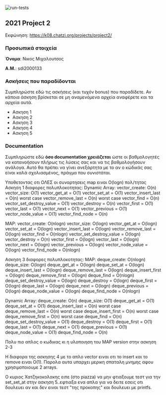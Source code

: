 ![run-tests](../../workflows/run-tests/badge.svg)

## 2021 Project 2

Εκφώνηση: https://k08.chatzi.org/projects/project2/


### Προσωπικά στοιχεία

__Όνομα__: Νικος Μιχαλουτσος

__Α.Μ.__: sdi2000133

### Ασκήσεις που παραδίδονται

Συμπληρώστε εδώ τις ασκήσεις (και τυχόν bonus) που παραδίδετε. Αν κάποια άσκηση
βρίσκεται σε μη αναμενόμενα αρχεία αναφέρετε και τα αρχεία αυτά.

- Ασκηση 1
- Ασκηση 2
- Ασκηση 3
- Ασκηση 4
- Ασκηση 5

### Documentation

Συμπληρώστε εδώ __όσο documentation χρειάζεται__ ώστε οι βαθμολογητές να
κατανοήσουν πλήρως τις λύσεις σας και να τις βαθμολογήσουν ανάλογα. Αυτό θα
πρέπει να γίνει ανεξάρτητα με το αν ο κώδικάς σας είναι καλά σχολιασμένος,
πράγμα που συνιστάται.

Υποθετοντας οτι ΟΛΕΣ οι συναρτησεις map ειναι O(logn) πολ/τητας
Ασκηση 1 διαφορες πολυπλοκοτητας:
Dynamic Array:
vector_create: O(n)
vector_size: O(1)
vector_get_at = O(1)
vector_set_at = O(1)
vector_insert_last = O(n) worst case
vector_remove_last = O(n) worst case
vector_find = O(n)
vector_set_destroy_value = O(1)
vector_destroy = O(n)
vector_first = O(1)
vector_last = O(1)
vector_next = O(1)
vector_previous = O(1)
vector_node_value = O(1)
vector_find_node = O(n)

MAP:
vector_create: O(nlogn)
vector_size: O(logn)
vector_get_at = O(logn)
vector_set_at = O(logn)
vector_insert_last = O(logn)
vector_remove_last = O(logn)
vector_find = O(nlogn)
vector_set_destroy_value = O(logn)
vector_destroy = O(n)
vector_first = O(logn)
vector_last = O(logn)
vector_next = O(logn)
vector_previous = O(logn)
vector_node_value = O(logn)
vector_find_node = O(nlogn)

Ασκηση 3 διαφορες πολυπλοκοτητας:
MAP:
deque_create: O(nlogn)
deque_size: O(logn)
deque_get_at = O(logn)
deque_set_at = O(logn)
deque_insert_last = O(logn)
deque_remove_last = O(logn)
deque_insert_first = O(logn)
deque_remove_first = O(logn)
deque_find = O(nlogn)
deque_set_destroy_value = O(logn)
deque_destroy = O(logn)
deque_first = O(logn)
deque_last = O(logn)
deque_next = O(logn)
deque_previous = O(logn)
deque_node_value = O(logn)
deque_find_node = O(nlogn)

Dynamic Array:
deque_create: O(n)
deque_size: O(1)
deque_get_at = O(1)
deque_set_at = O(1)
deque_insert_last = O(n) worst case
deque_remove_last = O(n) worst case
deque_insert_first = O(n) worst case
deque_remove_first = O(n) worst case
deque_find = O(n)
deque_set_destroy_value = O(1)
deque_destroy = O(1)
deque_first = O(1)
deque_last = O(1)
deque_next = O(1)
deque_previous = O(1)
deque_node_value = O(1)
deque_find_node = O(n)

Πολυ πιο απλος ο κωδικας κι η υλοποιηση του MAP version στην ασκηση 2-3

Η διαφορα της ασκησης 4 με το απλο vector ειναι οτι το insert και το remove ειναι Ο(1). Παρολα αυτα υπαρχει μερικη σπαταλη μνημης αφου χρησιμοποιουμε 2 arrays.

Ο κυριος Χατζηκοκολακης ειπε (στο piazza) να μην φτιαξουμε τεστ για την set_set_at στην ασκηση 5..εφτιαξα ενα απλα για να δειτε εσεις οτι δουλευει αν και δεν ειναι τεστ "της προκοπης" και δουλευει με printfs.